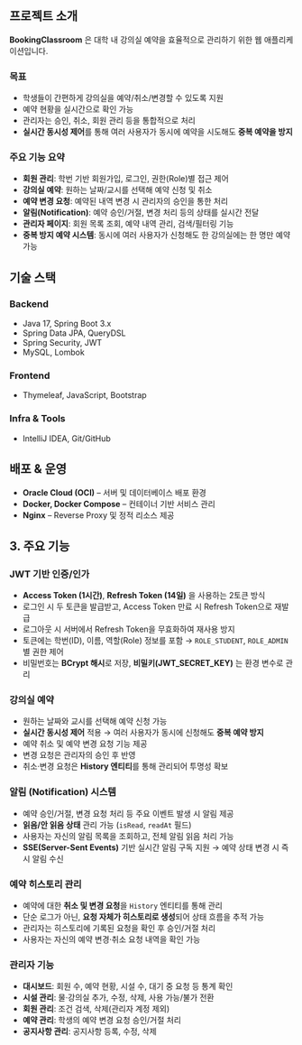 ##  프로젝트 소개

**BookingClassroom** 은 대학 내 강의실 예약을 효율적으로 관리하기 위한 웹 애플리케이션입니다.  

###  목표
- 학생들이 간편하게 강의실을 예약/취소/변경할 수 있도록 지원  
- 예약 현황을 실시간으로 확인 가능  
- 관리자는 승인, 취소, 회원 관리 등을 통합적으로 처리  
- **실시간 동시성 제어**를 통해 여러 사용자가 동시에 예약을 시도해도 **중복 예약을 방지**  

###  주요 기능 요약
- **회원 관리**: 학번 기반 회원가입, 로그인, 권한(Role)별 접근 제어  
- **강의실 예약**: 원하는 날짜/교시를 선택해 예약 신청 및 취소  
- **예약 변경 요청**: 예약된 내역 변경 시 관리자의 승인을 통한 처리  
- **알림(Notification)**: 예약 승인/거절, 변경 처리 등의 상태를 실시간 전달  
- **관리자 페이지**: 회원 목록 조회, 예약 내역 관리, 검색/필터링 기능  
- **중복 방지 예약 시스템**: 동시에 여러 사용자가 신청해도 한 강의실에는 한 명만 예약 가능  

## 기술 스택

### Backend
- Java 17, Spring Boot 3.x  
- Spring Data JPA, QueryDSL  
- Spring Security, JWT  
- MySQL, Lombok  

### Frontend
- Thymeleaf, JavaScript, Bootstrap  

### Infra & Tools
- IntelliJ IDEA, Git/GitHub

##  배포 & 운영
- **Oracle Cloud (OCI)** – 서버 및 데이터베이스 배포 환경  
- **Docker, Docker Compose** – 컨테이너 기반 서비스 관리  
- **Nginx** – Reverse Proxy 및 정적 리소스 제공

## 3. 주요 기능

### JWT 기반 인증/인가
- **Access Token (1시간)**, **Refresh Token (14일)** 을 사용하는 2토큰 방식
- 로그인 시 두 토큰을 발급받고, Access Token 만료 시 Refresh Token으로 재발급
- 로그아웃 시 서버에서 Refresh Token을 무효화하여 재사용 방지
- 토큰에는 학번(ID), 이름, 역할(Role) 정보를 포함 → `ROLE_STUDENT`, `ROLE_ADMIN` 별 권한 제어
- 비밀번호는 **BCrypt 해시**로 저장, **비밀키(JWT_SECRET_KEY)** 는 환경 변수로 관리

### 강의실 예약
- 원하는 날짜와 교시를 선택해 예약 신청 가능  
- **실시간 동시성 제어** 적용 → 여러 사용자가 동시에 신청해도 **중복 예약 방지**  
- 예약 취소 및 예약 변경 요청 기능 제공  
- 변경 요청은 관리자의 승인 후 반영  
- 취소·변경 요청은 **History 엔티티**를 통해 관리되어 투명성 확보

### 알림 (Notification) 시스템
- 예약 승인/거절, 변경 요청 처리 등 주요 이벤트 발생 시 알림 제공  
- **읽음/안 읽음 상태** 관리 가능 (`isRead`, `readAt` 필드)  
- 사용자는 자신의 알림 목록을 조회하고, 전체 알림 읽음 처리 가능  
- **SSE(Server-Sent Events)** 기반 실시간 알림 구독 지원 → 예약 상태 변경 시 즉시 알림 수신

### 예약 히스토리 관리
- 예약에 대한 **취소 및 변경 요청**을 `History` 엔티티를 통해 관리  
- 단순 로그가 아닌, **요청 자체가 히스토리로 생성**되어 상태 흐름을 추적 가능  
- 관리자는 히스토리에 기록된 요청을 확인 후 승인/거절 처리  
- 사용자는 자신의 예약 변경·취소 요청 내역을 확인 가능

### 관리자 기능
- **대시보드**: 회원 수, 예약 현황, 시설 수, 대기 중 요청 등 통계 확인    
- **시설 관리**: 물·강의실 추가, 수정, 삭제, 사용 가능/불가 전환  
- **회원 관리**: 조건 검색, 삭제(관리자 계정 제외)   
- **예약 관리**: 학생의 예약 변경 요청 승인/거절 처리  
- **공지사항 관리**: 공지사항 등록, 수정, 삭제  
